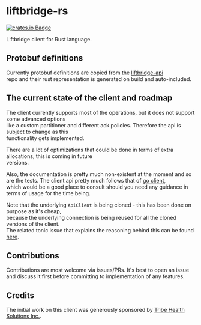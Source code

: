 # liftbridge-rs
[![crates.io Badge]][crates.io package]

Liftbridge client for Rust language. 

## Protobuf definitions
Currently protobuf definitions are copied from the [liftbridge-api](https://github.com/liftbridge-io/liftbridge-api/blob/master/api.proto)  
repo and their rust representation is generated on build and auto-included.

## The current state of the client and roadmap
The client currently supports most of the operations, but it does not support some advanced options  
like a custom partitioner and different ack policies. Therefore the api is subject to change as this  
functionality gets implemented.   

There are a lot of optimizations that could be done in terms of extra allocations, this is coming in future  
versions.

Also, the documentation is pretty much non-existent at the moment and so are the tests. The
client api pretty much follows that of [go client](https://github.com/liftbridge-io/go-liftbridge/),  
which would be a good place to consult should you need any guidance in terms of usage for the time being.

Note that the underlying `ApiClient` is being cloned - this has been done on purpose as it's cheap,  
because the underlying connection is being reused for all the cloned versions of the client.  
The related tonic issue that explains the reasoning behind this can be found [here](https://github.com/hyperium/tonic/issues/33). 

## Contributions
Contributions are most welcome via issues/PRs. It's best to open an issue and discuss it first before committing to implementation
of any features.

## Credits
The initial work on this client was generously sponsored by [Tribe Health Solutions Inc.](http://tribehealthsolutions.com).

[crates.io badge]: https://img.shields.io/crates/v/liftbridge.svg
[crates.io package]: https://crates.io/crates/liftbridge/
